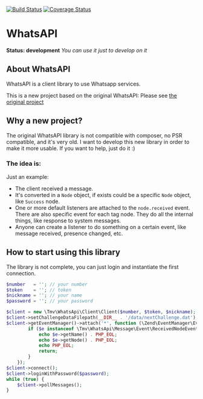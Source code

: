 [![Build Status](https://travis-ci.org/thomasvargiu/TmvWhatsApi.png?branch=master)](https://travis-ci.org/thomasvargiu/TmvWhatsApi)
[![Coverage Status](https://coveralls.io/repos/thomasvargiu/TmvWhatsApi/badge.png)](https://coveralls.io/r/thomasvargiu/TmvWhatsApi)

# WhatsAPI

**Status: development**
*You can use it just to develop on it*


## About WhatsAPI

WhatsAPI is a client library to use Whatsapp services.

This is a new project based on the original WhatsAPI:
Please see [the original project](https://github.com/venomous0x/WhatsAPI)

## Why a new project?

The original WhatsAPI library is not compatible with composer, no PSR compatible, and it's very old.
I want to develop this new library in order to make it more usable.
If you want to help, just do it :)

### The idea is: ###

Just an example:
* The client received a message.
* It's converted in a ```Node``` object, if exists could be a specific ```Node``` object, like ```Success``` node.
* One or more default listeners are attached to the ```node.received``` event. There are also specific event for each tag node. They do all the internal things, like response to system messages.
* Anyone can create a listener to do something on a certain event, like message received, presence changed, etc.

## How to start using this library

The library is not complete, you can just login and instantiate the first connection.

```php
$number   = ''; // your number
$token    = ''; // token
$nickname = ''; // your name
$password = ''; // your password

$client = new \Tmv\WhatsApi\Client\Client($number, $token, $nickname);
$client->setChallengeDataFilepath(__DIR__ . '/data/nextChallenge.dat');
$client->getEventManager()->attach('*', function (\Zend\EventManager\EventInterface $e) {
        if ($e instanceof \Tmv\WhatsApi\Message\Event\ReceivedNodeEvent) {
            echo $e->getName() . PHP_EOL;
            echo $e->getNode() . PHP_EOL;
            echo PHP_EOL;
            return;
        }
    });
$client->connect();
$client->loginWithPassword($password);
while (true) {
    $client->pollMessages();
}
```
